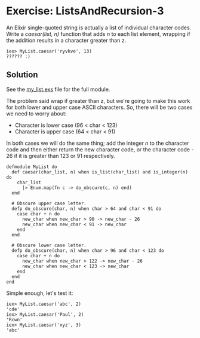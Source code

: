 # Exercise: ListsAndRecursion-3
An Elixir single-quoted string is actually a list of individual character codes. Write a *caesar(list, n)* function that adds *n* to each list element, wrapping if the addition results in a character greater than z.
```
iex> MyList.caesar('ryvkve', 13)
?????? :)
```

## Solution
See the [my_list.exs](./my_list.exs) file for the full module.

The problem said wrap if greater than z, but we're going to make this work for both lower and upper case ASCII characters. So, there will be two cases we need to worry about:
- Character is lower case (96 < char < 123)
- Character is upper case (64 < char < 91)

In both cases we will do the same thing; add the integer *n* to the character code and then either return the new character code, or the character code - 26 if it is greater than 123 or 91 respectively.

```
defmodule MyList do
  def caesar(char_list, n) when is_list(char_list) and is_integer(n) do
    char_list
      |> Enum.map(fn c -> do_obscure(c, n) end)
  end

  # Obscure upper case letter.
  defp do_obscure(char, n) when char > 64 and char < 91 do
    case char + n do
      new_char when new_char > 90 -> new_char - 26
      new_char when new_char < 91 -> new_char
    end
  end

  # Obscure lower case letter.
  defp do_obscure(char, n) when char > 96 and char < 123 do
    case char + n do
      new_char when new_char > 122 -> new_char - 26
      new_char when new_char < 123 -> new_char
    end
  end
end
```

Simple enough, let's test it:
```
iex> MyList.caesar('abc', 2)
'cde'
iex> MyList.caesar('Paul', 2)
'Rcwn'
iex> MyList.caesar('xyz', 3) 
'abc'
```
